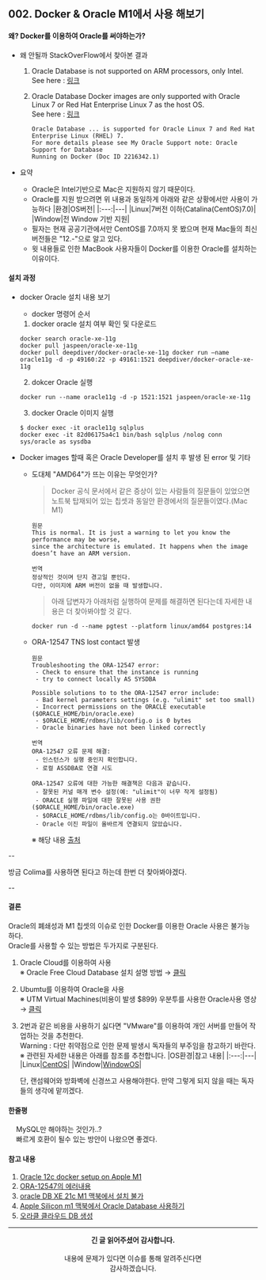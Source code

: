 ## 002. Docker & Oracle M1에서 사용 해보기

#### 왜? Docker를 이용하여 Oracle를 써야하는가?

- 왜 안될까 StackOverFlow에서 찾아본 결과 
   1. Oracle Database is not supported on ARM processors, only Intel. See here : [링크](https://github.com/oracle/docker-images/issues/1814)
   2. Oracle Database Docker images are only supported with Oracle Linux 7 or Red Hat Enterprise Linux 7 as the host OS.<br/>See here : [링크](https://github.com/oracle/docker-images/tree/main/OracleDatabase/SingleInstance)
   
      ```text
      Oracle Database ... is supported for Oracle Linux 7 and Red Hat Enterprise Linux (RHEL) 7. 
      For more details please see My Oracle Support note: Oracle Support for Database 
      Running on Docker (Doc ID 2216342.1)
      ```

- 요약
  - Oracle은 Intel기반으로 Mac은 지원하지 않기 때문이다.
  - Oracle를 지원 받으려면 위 내용과 동일하게 아래와 같은 상황에서만 사용이 가능하다
    |환경|OS버전|
    |:---:|---|
    |Linux|7버전 이하(Catalina(CentOS)7.0)|
    |Window|전 Window 기반 지원|
  - 필자는 현재 공공기관에서만 CentOS를 7.0까지 못 봤으며 현재 Mac들의 최신버전들은 "12.-"으로 알고 있다.
  - 윗 내용들로 인한 MacBook 사용자들이 Docker를 이용한 Oracle를 설치하는 이유이다.

#### 설치 과정

- docker Oracle 설치 내용 보기
  - docker 명령어 순서
  
  1. docker oracle 설치 여부 확인 및 다운로드
  ```script
  docker search oracle-xe-11g
  docker pull jaspeen/oracle-xe-11g
  docker pull deepdiver/docker-oracle-xe-11g docker run –name oracle11g -d -p 49160:22 -p 49161:1521 deepdiver/docker-oracle-xe-11g
  ```
  2. dokcer Oracle 실행
  ```script
  docker run --name oracle11g -d -p 1521:1521 jaspeen/oracle-xe-11g
  ```
  3. docker Oracle 이미지 실행
  ```script
  $ docker exec -it oracle11g sqlplus
  docker exec -it 82d06175a4c1 bin/bash sqlplus /nolog conn sys/oracle as sysdba
  ```

- Docker images 할때 혹은 Oracle Developer를 설치 후 발생 된 error 및 기타
  - 도대체 "AMD64"가 뜨는 이유는 무엇인가?

      > Docker 공식 문서에서 같은 증상이 있는 사람들의 질문들이 있었으면<br/> 
      > 노트북 탑재되어 있는 칩셋과 동일안 환경에서의 질문들이였다.(Mac M1)

      ```text
      원문
      This is normal. It is just a warning to let you know the performance may be worse, 
      since the architecture is emulated. It happens when the image doesn’t have an ARM version.

      번역
      정상적인 것이며 단지 경고일 뿐인다.
      다만, 이미지에 ARM 버전이 없을 때 발생합니다.
      ```

      >  아래 답변자가 아래처럼 실행하여 문제를 해결하면 된다는데 자세한 내용은 더 찾아봐야할 것 같다.

      ```text
      docker run -d --name pgtest --platform linux/amd64 postgres:14
      ```

  - ORA-12547 TNS lost contact 발생
    ```text
    원문 
    Troubleshooting the ORA-12547 error:
     - Check to ensure that the instance is running
     - try to connect locally AS SYSDBA

    Possible solutions to to the ORA-12547 error include:
     - Bad kernel parameters settings (e.g. "ulimit" set too small)
     - Incorrect permissions on the ORACLE executable ($ORACLE_HOME/bin/oracle.exe)
     - $ORACLE_HOME/rdbms/lib/config.o is 0 bytes
     - Oracle binaries have not been linked correctly

    번역
    ORA-12547 오류 문제 해결:
     - 인스턴스가 실행 중인지 확인합니다.
     - 로컬 ASSDBA로 연결 시도

    ORA-12547 오류에 대한 가능한 해결책은 다음과 같습니다.
     - 잘못된 커널 매개 변수 설정(예: "ulimit"이 너무 작게 설정됨)
     - ORACLE 실행 파일에 대한 잘못된 사용 권한($ORACLE_HOME/bin/oracle.exe)
     - $ORACLE_HOME/rdbms/lib/config.o는 0바이트입니다.
     - Oracle 이진 파일이 올바르게 연결되지 않았습니다.
    ``` 
    ※ 해당 내용 [출처](http://www.dba-oracle.com/t_ora_12547_tns_lost_contact.htm)

--

방금 Colima를 사용하면 된다고 하는데 
한번 더 찾아봐야겠다.

--

#### 결론

 Oracle의 폐쇄성과 M1 칩셋의 이슈로 인한 Docker를 이용한 Oracle 사용은 불가능 하다.<br/>
 Oracle를 사용할 수 있는 방법은 두가지로 구분된다.
 
  1. Oracle Cloud를 이용하여 사용<br/>
    ※ Oracle Free Cloud Database 설치 설명 방법 → [클릭](https://www.youtube.com/watch?v=3RJ5jMi8YUQ)<br/>
    
  2. Ubumtu를 이용하여 Oracle을 사용<br/>
    ※ UTM Virtual Machines(비용이 발생 $899) 우분투를 사용한 Oracle사용 영상 → [클릭](https://www.youtube.com/watch?v=eUKhW1Gde-A&t=6s)

  3. 2번과 같은 비용을 사용하기 싫다면 "VMware"를 이용하여 개인 서버를 만들어 작업하는 것을 추천한다. <br/> Warning : 다만 취약점으로 인한 문제 발생시 독자들의 부주임을 참고하기 바란다.<br/>
    ※ 관련된 자세한 내용은 아래를 참조를 추천합니다.
      |OS환경|참고 내용|
      |:---:|---|
      |Linux|[CentOS](https://kangyb.tistory.com/2)|
      |Window|[WindowOS](https://blog.naver.com/PostView.nhn?blogId=taeheon714&logNo=222205525939&categoryNo=13&parentCategoryNo=0)|
      
      단, 랜섬웨어와 방화벽에 신경쓰고 사용해야한다. 만약 그렇게 되지 않을 때는 독자들의 생각에 맡끼겠다.

#### 한줄평

&nbsp;&nbsp;&nbsp; MySQL만 해야하는 것인가..?<br/>
&nbsp;&nbsp;&nbsp; 빠르게 호환이 될수 있는 방안이 나왔으면 좋겠다.

#### 참고 내용

1. [Oracle 12c docker setup on Apple M1](https://stackoverflow.com/questions/68605011/oracle-12c-docker-setup-on-apple-m1)
2. [ORA-12547의 에러내용](http://www.dba-oracle.com/t_ora_12547_tns_lost_contact.htm)
3. [oracle DB XE 21c M1 맥북에서 설치 불가](https://emflant.tistory.com/275)
4. [Apple Silicon m1 맥북에서 Oracle Database 사용하기](https://shanepark.tistory.com/208)
5. [오라클 클라우드 DB 생성](https://ssdragon.tistory.com/41)

---
<div align="center">
  <b>긴 글 읽어주셨어 감사합니다.</b><br/><br/>
  내용에 문제가 있다면 이슈를 통해 알려주신다면 <br>
  감사하겠습니다.
</div>
